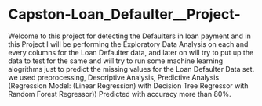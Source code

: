 # Capston-Loan_Defaulter__Project-
Welcome to this project for detecting the Defaulters in loan payment and in this Project I will be performing the Exploratory Data Analysis on each and every columns for the Loan Defaulter data, and later on will try to put up the data to test for the same and will try to run some machine learning alogrithms just to predict the missing values for the Loan Defaulter Data set. we used preprocessing, Descriptive Analysis, Predictive Analysis (Regression Model: (Linear Regression) with Decision Tree Regressor with Random Forest Regressor)) Predicted with accuracy more than 80%.
